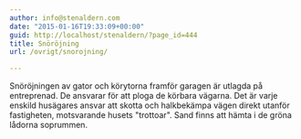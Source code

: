 ```yaml
---
author: info@stenaldern.com
date: "2015-01-16T19:33:09+00:00"
guid: http://localhost/stenaldern/?page_id=444
title: Snöröjning
url: /ovrigt/snorojning/

---
```

Snöröjningen av gator och körytorna framför garagen är utlagda på entreprenad. De ansvarar för att ploga de körbara vägarna. Det är varje enskild husägares ansvar att skotta och halkbekämpa vägen direkt utanför fastigheten, motsvarande husets "trottoar". Sand finns att hämta i de gröna lådorna soprummen.
